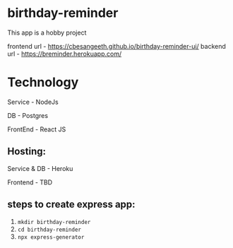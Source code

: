 # birthday-reminder

This app is a hobby project

frontend url - https://cbesangeeth.github.io/birthday-reminder-ui/
backend url - https://breminder.herokuapp.com/

# Technology
Service - NodeJs 

DB - Postgres

FrontEnd - React JS


## Hosting:
Service & DB - Heroku

Frontend - TBD

## steps to create express app:
1. `mkdir birthday-reminder`
2. `cd birthday-reminder`
3. `npx express-generator`

